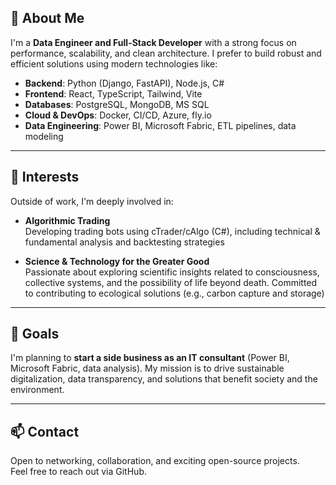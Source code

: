 ## 👋 About Me

I'm a **Data Engineer and Full-Stack Developer** with a strong focus on performance, scalability, and clean architecture. I prefer to build robust and efficient solutions using modern technologies like:

- **Backend**: Python (Django, FastAPI), Node.js, C#
- **Frontend**: React, TypeScript, Tailwind, Vite
- **Databases**: PostgreSQL, MongoDB, MS SQL
- **Cloud & DevOps**: Docker, CI/CD, Azure, fly.io
- **Data Engineering**: Power BI, Microsoft Fabric, ETL pipelines, data modeling

---

## 🧠 Interests

Outside of work, I'm deeply involved in:

- **Algorithmic Trading**  
  Developing trading bots using cTrader/cAlgo (C#), including technical & fundamental analysis and backtesting strategies

- **Science & Technology for the Greater Good**  
  Passionate about exploring scientific insights related to consciousness, collective systems, and the possibility of life beyond death. Committed to contributing to ecological solutions (e.g., carbon capture and storage)

---

## 💼 Goals

I'm planning to **start a side business as an IT consultant** (Power BI, Microsoft Fabric, data analysis). My mission is to drive sustainable digitalization, data transparency, and solutions that benefit society and the environment.

---

## 📫 Contact

Open to networking, collaboration, and exciting open-source projects.  
Feel free to reach out via GitHub.


<!---
marodatavision/marodatavision is a ✨ special ✨ repository because its `README.md` (this file) appears on your GitHub profile.
You can click the Preview link to take a look at your changes.
--->
